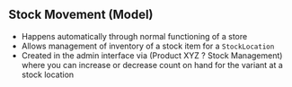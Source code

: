 ## Stock Movement (Model)
* Happens automatically through normal functioning of a store
* Allows management of inventory of a stock item for a `StockLocation`
* Created in the admin interface via (Product XYZ ? Stock Management) where you can increase or
decrease count on hand for the variant at a stock location
